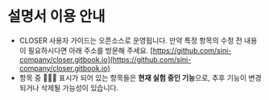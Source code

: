 # 설명서 이용 안내

* CLOSER 사용자 가이드는 오픈소스로 운영됩니다.  만약 특정 항목의 수정 전 내용이 필요하시다면 아래 주소를 방문해 주세요. [https://github.com/sini-company/closer.gitbook.io](https://github.com/sini-company/closer.gitbook.io) 
* 항목 중 👩🏻‍🔬 표시가 되어 있는 항목들은 **현재 실험 중인 기능**으로,  추후 기능이 변경되거나 삭제될 가능성이 있습니다. 



